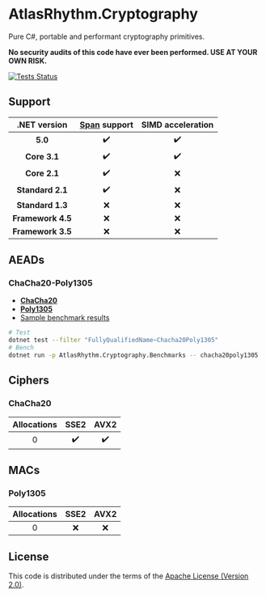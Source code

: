 # AtlasRhythm.Cryptography

Pure C#, portable and performant cryptography primitives.

**No security audits of this code have ever been performed. USE AT YOUR OWN RISK.**

[![Tests Status](https://img.shields.io/github/workflow/status/Atlas-Rhythm/Chacha20Poly1305.NET/Tests?label=tests&style=for-the-badge)](https://github.com/Atlas-Rhythm/Chacha20Poly1305.NET/actions?query=workflow%3ATests)

## Support

| .NET version | [Span](https://docs.microsoft.com/en-us/dotnet/api/system.span-1) support | SIMD acceleration |
| :-: | :-: | :-: |
| **5.0** | ✔️ | ✔️ |
| **Core 3.1** | ✔️ | ✔️ |
| **Core 2.1** | ✔️ | ❌ |
| **Standard 2.1** | ✔️ | ❌ |
| **Standard 1.3** | ❌ | ❌ |
| **Framework 4.5** | ❌ | ❌ |
| **Framework 3.5** | ❌ | ❌ |

## AEADs

### ChaCha20-Poly1305

-   [**ChaCha20**](#chacha20)
-   [**Poly1305**](#poly1305)
-   [Sample benchmark results](benchmark-results.md#chacha20-poly1305)

```sh
# Test
dotnet test --filter "FullyQualifiedName~Chacha20Poly1305"
# Bench
dotnet run -p AtlasRhythm.Cryptography.Benchmarks -- chacha20poly1305
```

## Ciphers

### ChaCha20

| Allocations | SSE2 | AVX2 |
| :---------: | :--: | :--: |
|      0      |  ✔️  |  ✔️  |

## MACs

### Poly1305

| Allocations | SSE2 | AVX2 |
| :---------: | :--: | :--: |
|      0      |  ❌  |  ❌  |

## License

This code is distributed under the terms of the [Apache License (Version 2.0)](LICENSE).
